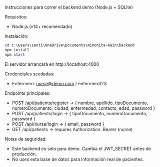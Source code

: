 Instrucciones para correr el backend demo (Node.js + SQLite)

Requisitos:
- Node.js (v14+ recomendado)

Instalación:

```powershell
cd c:\Users\santi\OneDrive\Documents\mimonita-main\backend
npm install
npm start
```

El servidor arrancará en http://localhost:4000

Credenciales seedadas:
- Enfermero: nurse@demo.com / enfermero123

Endpoints principales:
- POST /api/patients/register  -> { nombre, apellido, tipoDocumento, numeroDocumento, ciudad, enfermedad, contacto, edad, password }
- POST /api/patients/login     -> { tipoDocumento, numeroDocumento, password }
- POST /api/nurse/login        -> { email, password }
- GET  /api/patients           -> requires Authorization: Bearer <token> (nurse)

Notas de seguridad:
- Este backend es sólo para demo. Cambia el JWT_SECRET antes de producción.
- No uses esta base de datos para información real de pacientes.
